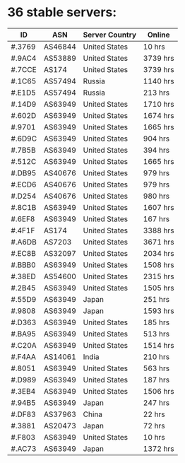 # 36 stable servers:

| ID | ASN | Server Country | Online |
| ------ | ------ | ------ | ------ |
| #.3769 | AS46844 | United States | 10 hrs |
| #.9AC4 | AS53889 | United States | 3739 hrs |
| #.7CCE | AS174 | United States | 3739 hrs |
| #.1C65 | AS57494 | Russia | 1140 hrs |
| #.E1D5 | AS57494 | Russia | 213 hrs |
| #.14D9 | AS63949 | United States | 1710 hrs |
| #.602D | AS63949 | United States | 1674 hrs |
| #.9701 | AS63949 | United States | 1665 hrs |
| #.6D9C | AS63949 | United States | 904 hrs |
| #.7B5B | AS63949 | United States | 394 hrs |
| #.512C | AS63949 | United States | 1665 hrs |
| #.DB95 | AS40676 | United States | 979 hrs |
| #.ECD6 | AS40676 | United States | 979 hrs |
| #.D254 | AS40676 | United States | 980 hrs |
| #.8C1B | AS63949 | United States | 1607 hrs |
| #.6EF8 | AS63949 | United States | 167 hrs |
| #.4F1F | AS174 | United States | 3388 hrs |
| #.A6DB | AS7203 | United States | 3671 hrs |
| #.EC8B | AS32097 | United States | 2034 hrs |
| #.BBB0 | AS63949 | United States | 1508 hrs |
| #.38ED | AS54600 | United States | 2315 hrs |
| #.2B45 | AS63949 | United States | 1505 hrs |
| #.55D9 | AS63949 | Japan | 251 hrs |
| #.9808 | AS63949 | Japan | 1593 hrs |
| #.D363 | AS63949 | United States | 185 hrs |
| #.BA95 | AS63949 | United States | 513 hrs |
| #.C20A | AS63949 | United States | 1514 hrs |
| #.F4AA | AS14061 | India | 210 hrs |
| #.8051 | AS63949 | United States | 563 hrs |
| #.D989 | AS63949 | United States | 187 hrs |
| #.3EB4 | AS63949 | United States | 1506 hrs |
| #.94B5 | AS63949 | Japan | 247 hrs |
| #.DF83 | AS37963 | China | 22 hrs |
| #.3881 | AS20473 | Japan | 72 hrs |
| #.F803 | AS63949 | United States | 10 hrs |
| #.AC73 | AS63949 | Japan | 1372 hrs |

